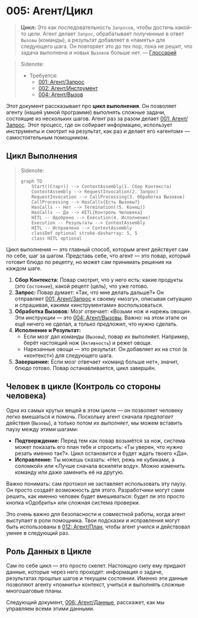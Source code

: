 # 005: Агент/Цикл

> **Цикл:** Это как последовательность `Запросов`, чтобы достичь какой-то цели. Агент делает `Запрос`, обрабатывает полученные в ответ `Вызовы` (команды), а результат добавляет в «память» для следующего шага. Он повторяет это до тех пор, пока не решит, что задача выполнена и новых `Вызовов` больше нет. — [Глоссарий](./000_glossary.md)

> Sidenote:
> - Требуется:
>   - [001: Агент/Запрос](./001_agent_request.md)
>   - [002: Агент/Инструмент](./002_agent_tool.md)
>   - [004: Агент/Вызов](./004_agent_call.md)

Этот документ рассказывает про **цикл выполнения**. Он позволяет агенту (нашей умной программе) выполнять сложные задачи, состоящие из нескольких шагов. Агент раз за разом делает [001: Агент/Запрос](./001_agent_request.md). Этот процесс, где он собирает информацию, использует инструменты и смотрит на результат, как раз и делает его «агентом» — самостоятельным помощником.

## Цикл Выполнения

> Sidenote:
> ```mermaid
> graph TD
>     Start((Старт)) --> ContextAssembly(1. Сбор Контекста)
>     ContextAssembly --> RequestInvocation(2. Запрос)
>     RequestInvocation --> CallProcessing(3. Обработка Вызовов)
>     CallProcessing --> HasCalls{Есть Вызовы?}
>     HasCalls -- Нет --> Termination((5. Конец))
>     HasCalls -- Да --> HITL{Контроль Человека}
>     HITL -- Одобрено --> Execution(4. Исполнение)
>     Execution -- Результаты --> ContextAssembly
>     HITL -- Исправлено --> ContextAssembly
>     classDef optional stroke-dasharray: 5, 5
>     class HITL optional
> ```

Цикл выполнения — это главный способ, которым агент действует сам по себе, шаг за шагом. Представь себе, что агент — это повар, который готовит блюдо по рецепту, но может сам принимать решения на каждом шаге.

1.  **Сбор Контекста:** Повар смотрит, что у него есть: какие продукты (это `Состояние`), какой рецепт (цель), что уже готово.
2.  **Запрос:** Повар думает: «Так, что мне делать дальше?» Он отправляет [001: Агент/Запрос](./001_agent_request.md) к своему «мозгу», описывая ситуацию и спрашивая, какими «инструментами» воспользоваться.
3.  **Обработка Вызовов:** Мозг отвечает: «Возьми нож и нарежь овощи». Эти инструкции — это [004: Агент/Вызовы](./004_agent_call.md). Важно: на этом этапе он ещё ничего не сделал, а только *предложил*, что нужно сделать.
4.  **Исполнение и Результат:**
    - Если мозг дал команды (`Вызовы`), повар их выполняет. Например, берёт настоящий нож (`Активность`) и режет овощи.
    - Нарезанные овощи — это результат. Он добавляет их на стол (в «контекст») для следующего шага.
5.  **Завершение:** Если мозг отвечает «команд больше нет», значит, блюдо готово. Повар останавливается, цикл завершён.

## Человек в цикле (Контроль со стороны человека)

Одна из самых крутых вещей в этом цикле — он позволяет человеку легко вмешаться и помочь.
Поскольку агент сначала *предлагает* действия (`Вызовы`), а только потом их *выполняет*, мы можем вставить паузу между этими шагами:

- **Подтверждение:** Перед тем как повар возьмётся за нож, система может показать его план тебе и спросить: «Ты уверен, что нужно резать именно так?». Цикл остановится и будет ждать твоего «Да».
- **Исправление:** Ты можешь сказать: «Нет, режь не кубиками, а соломкой» или «Лучше сначала вскипяти воду». Можно изменить команду или даже заменить её на другую.

Важно понимать: сам протокол не заставляет использовать эту паузу. Он просто создаёт возможность для этого. Разработчики могут сами решить, как именно человек будет вмешиваться: будет ли это просто кнопка «Одобрить» или сложная система проверки.

Это очень важно для безопасности и совместной работы, когда агент выступает в роли помощника. Твои подсказки и исправления могут быть использованы в [012: Агент/План](./012_agent_plan.md), чтобы агент учился и действовал умнее в следующий раз.

## Роль Данных в Цикле

Сам по себе цикл — это просто скелет. Настоящую силу ему придают данные, которые через него проходят: информация о задаче, результатах прошлых шагов и текущем состоянии. Именно эти данные позволяют агенту «помнить» контекст, учиться и выполнять сложные многошаговые планы.

Следующий документ, [006: Агент/Данные](./006_agent_data.md), расскажет, как мы управляем всеми этими данными.
